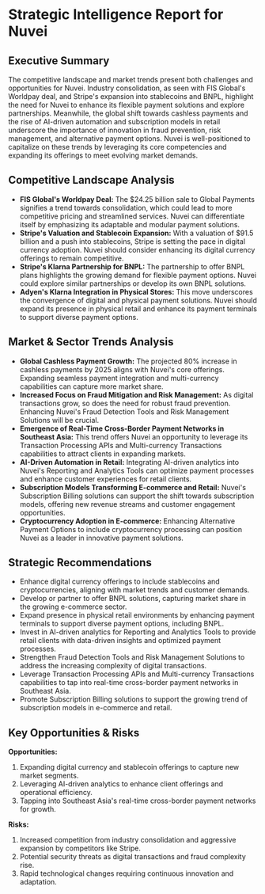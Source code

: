 # Strategic Intelligence Report for Nuvei

## Executive Summary
The competitive landscape and market trends present both challenges and opportunities for Nuvei. Industry consolidation, as seen with FIS Global's Worldpay deal, and Stripe's expansion into stablecoins and BNPL, highlight the need for Nuvei to enhance its flexible payment solutions and explore partnerships. Meanwhile, the global shift towards cashless payments and the rise of AI-driven automation and subscription models in retail underscore the importance of innovation in fraud prevention, risk management, and alternative payment options. Nuvei is well-positioned to capitalize on these trends by leveraging its core competencies and expanding its offerings to meet evolving market demands.

## Competitive Landscape Analysis
- **FIS Global's Worldpay Deal:** The $24.25 billion sale to Global Payments signifies a trend towards consolidation, which could lead to more competitive pricing and streamlined services. Nuvei can differentiate itself by emphasizing its adaptable and modular payment solutions.
- **Stripe's Valuation and Stablecoin Expansion:** With a valuation of $91.5 billion and a push into stablecoins, Stripe is setting the pace in digital currency adoption. Nuvei should consider enhancing its digital currency offerings to remain competitive.
- **Stripe's Klarna Partnership for BNPL:** The partnership to offer BNPL plans highlights the growing demand for flexible payment options. Nuvei could explore similar partnerships or develop its own BNPL solutions.
- **Adyen's Klarna Integration in Physical Stores:** This move underscores the convergence of digital and physical payment solutions. Nuvei should expand its presence in physical retail and enhance its payment terminals to support diverse payment options.

## Market & Sector Trends Analysis
- **Global Cashless Payment Growth:** The projected 80% increase in cashless payments by 2025 aligns with Nuvei's core offerings. Expanding seamless payment integration and multi-currency capabilities can capture more market share.
- **Increased Focus on Fraud Mitigation and Risk Management:** As digital transactions grow, so does the need for robust fraud prevention. Enhancing Nuvei's Fraud Detection Tools and Risk Management Solutions will be crucial.
- **Emergence of Real-Time Cross-Border Payment Networks in Southeast Asia:** This trend offers Nuvei an opportunity to leverage its Transaction Processing APIs and Multi-currency Transactions capabilities to attract clients in expanding markets.
- **AI-Driven Automation in Retail:** Integrating AI-driven analytics into Nuvei's Reporting and Analytics Tools can optimize payment processes and enhance customer experiences for retail clients.
- **Subscription Models Transforming E-commerce and Retail:** Nuvei's Subscription Billing solutions can support the shift towards subscription models, offering new revenue streams and customer engagement opportunities.
- **Cryptocurrency Adoption in E-commerce:** Enhancing Alternative Payment Options to include cryptocurrency processing can position Nuvei as a leader in innovative payment solutions.

## Strategic Recommendations
- Enhance digital currency offerings to include stablecoins and cryptocurrencies, aligning with market trends and customer demands.
- Develop or partner to offer BNPL solutions, capturing market share in the growing e-commerce sector.
- Expand presence in physical retail environments by enhancing payment terminals to support diverse payment options, including BNPL.
- Invest in AI-driven analytics for Reporting and Analytics Tools to provide retail clients with data-driven insights and optimized payment processes.
- Strengthen Fraud Detection Tools and Risk Management Solutions to address the increasing complexity of digital transactions.
- Leverage Transaction Processing APIs and Multi-currency Transactions capabilities to tap into real-time cross-border payment networks in Southeast Asia.
- Promote Subscription Billing solutions to support the growing trend of subscription models in e-commerce and retail.

## Key Opportunities & Risks
**Opportunities:**
1. Expanding digital currency and stablecoin offerings to capture new market segments.
2. Leveraging AI-driven analytics to enhance client offerings and operational efficiency.
3. Tapping into Southeast Asia's real-time cross-border payment networks for growth.

**Risks:**
1. Increased competition from industry consolidation and aggressive expansion by competitors like Stripe.
2. Potential security threats as digital transactions and fraud complexity rise.
3. Rapid technological changes requiring continuous innovation and adaptation.